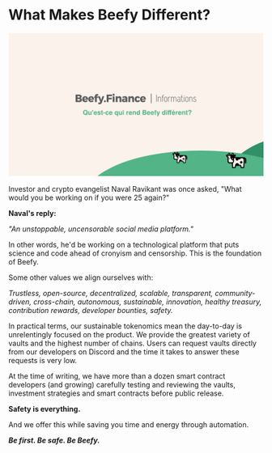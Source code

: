 # What Makes Beefy Different?

![](../../.gitbook/assets/bulletin-what-makes-beefy-different.png)

Investor and crypto evangelist Naval Ravikant was once asked, "What would you be working on if you were 25 again?"

**Naval's reply:**

_"An unstoppable, uncensorable social media platform."_

In other words, he'd be working on a technological platform that puts science and code ahead of cronyism and censorship. This is the foundation of Beefy.

Some other values we align ourselves with:

_Trustless, open-source, decentralized, scalable, transparent, community-driven, cross-chain, autonomous, sustainable, innovation, healthy treasury, contribution rewards, developer bounties, safety._

In practical terms, our sustainable tokenomics mean the day-to-day is unrelentingly focused on the product. We provide the greatest variety of vaults and the highest number of chains. Users can request vaults directly from our developers on Discord and the time it takes to answer these requests is very low.

At the time of writing, we have more than a dozen smart contract developers (and growing) carefully testing and reviewing the vaults, investment strategies and smart contracts before public release.

**Safety is everything.**

And we offer this while saving you time and energy through automation.

_**Be first. Be safe. Be Beefy.**_
